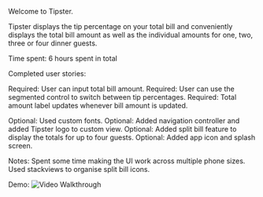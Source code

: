 Welcome to Tipster.

Tipster displays the tip percentage on your total bill and conveniently displays the total bill amount as well as the individual amounts for one, two, three or four dinner guests.

Time spent: 6 hours spent in total

Completed user stories:

Required: User can input total bill amount.
Required: User can use the segmented control to switch between tip percentages.
Required: Total amount label updates whenever bill amount is updated. 

Optional: Used custom fonts.
Optional: Added navigation controller and added Tipster logo to custom view.
Optional: Added split bill feature to display the totals for up to four guests.
Optional: Added app icon and splash screen.

Notes:
Spent some time making the UI work across multiple phone sizes.
Used stackviews to organise split bill icons.

Demo:
![Video Walkthrough](http://i.imgur.com/YQBjqNe.gif)
